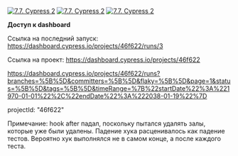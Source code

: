[![7.7. Cypress 2](https://img.shields.io/endpoint?url=https://dashboard.cypress.io/badge/simple/46f622&style=flat&logo=cypress)](https://dashboard.cypress.io/projects/46f622/runs)
[![7.7. Cypress 2](https://img.shields.io/endpoint?url=https://dashboard.cypress.io/badge/detailed/46f622&style=flat&logo=cypress)](https://dashboard.cypress.io/projects/46f622/runs)
[![7.7. Cypress 2](https://img.shields.io/endpoint?url=https://dashboard.cypress.io/badge/count/46f622&style=flat&logo=cypress)](https://dashboard.cypress.io/projects/46f622/runs)

**Доступ к dashboard**

Ссылка на последний запуск: https://dashboard.cypress.io/projects/46f622/runs/3

Ссылка на проект:
https://dashboard.cypress.io/projects/46f622

https://dashboard.cypress.io/projects/46f622/runs?branches=%5B%5D&committers=%5B%5D&flaky=%5B%5D&page=1&status=%5B%5D&tags=%5B%5D&timeRange=%7B%22startDate%22%3A%221970-01-01%22%2C%22endDate%22%3A%222038-01-19%22%7D

projectId: "46f622"

Примечание:
hook after падал, поскольку пытался удалять залы, которые уже были удалены.
Падение хука расценивалось как падение тестов.
Вероятно хук выполнялся не в самом конце, а после каждого теста.
